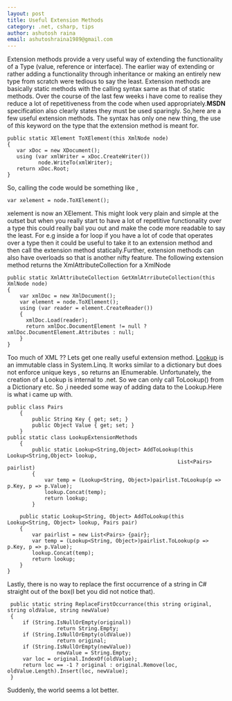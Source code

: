 ```yaml
---
layout: post
title: Useful Extension Methods
category: .net, csharp, tips
author: ashutosh raina
email: ashutoshraina1989@gmail.com
---
```


Extension methods provide a very useful way of extending the functionality of a Type (value, reference or interface). The earlier way of extending or rather adding a functionality through inheritance or making an entirely new type from scratch were tedious to say the least. 
Extension methods are basically static methods with the calling syntax same as that of static methods. Over the course of the last few weeks i have come to realise they reduce a lot of repetitiveness from the code when used appropriately.<strong>MSDN</strong> specification also clearly states they must be used sparingly.
So,here are a few useful extension methods.
The syntax has only one new thing, the use of <em>this </em>keyword on the type that the extension method is meant for. 
  
    public static XElement ToXElement(this XmlNode node)
    {
       var xDoc = new XDocument();
       using (var xmlWriter = xDoc.CreateWriter())
              node.WriteTo(xmlWriter);
       return xDoc.Root;
    }

So, calling the code would be something like ,

    var xelement = node.ToXElement();

xelement is now an XElement. This might look very plain and simple at the outset but when you really start to have a lot of repetitive functionality over a type this could really bail you out and make the code more readable to say the least. For e.g inside a for loop if you have a lot of code that operates over a type then it could be useful to take it to an extension method and then call the extension method statically.Further, extension methods can also have overloads so that is another nifty feature.
The following extension method returns the XmlAttributeCollection for a XmlNode


    public static XmlAttributeCollection GetXmlAtrributeCollection(this XmlNode node)
    {
        var xmlDoc = new XmlDocument();
        var element = node.ToXElement();
        using (var reader = element.CreateReader())
        {
          xmlDoc.Load(reader);
          return xmlDoc.DocumentElement != null ? xmlDoc.DocumentElement.Attributes : null;
        }
    } 

Too much of XML ?? Lets get one really useful extension method. [Lookup](http://msdn.microsoft.com/en-us/library/bb460184.aspx "Lookup") is an immutable class in System.Linq. It works similar to a dictionary but does not enforce unique keys , so returns an IEnumerable.
Unfortunately, the creation of a Lookup is internal to .net. So we can only call ToLookup() from a Dictionary etc. So ,i needed some way of adding data to the Lookup.Here is what i came up with. 

    public class Pairs 
        {
            public String Key { get; set; }
            public Object Value { get; set; }
        }
    public static class LookupExtensionMethods
        {
            public static Lookup<String,Object> AddToLookup(this Lookup<String,Object> lookup,
                                                           List<Pairs> pairlist)
            {
                var temp = (Lookup<String, Object>)pairlist.ToLookup(p => p.Key, p => p.Value);
                lookup.Concat(temp);
                return lookup;
            }

        public static Lookup<String, Object> AddToLookup(this Lookup<String, Object> lookup, Pairs pair)
        {
            var pairlist = new List<Pairs> {pair};
            var temp = (Lookup<String, Object>)pairlist.ToLookup(p => p.Key, p => p.Value);
            lookup.Concat(temp);
            return lookup;
        }
    }


Lastly, there is no way to replace the first occurrence of a string in C# straight out of the box(I bet you did not notice that). 

     public static string ReplaceFirstOccurrance(this string original, string oldValue, string newValue)
     {
         if (String.IsNullOrEmpty(original))
                    return String.Empty;
         if (String.IsNullOrEmpty(oldValue))
                    return original;
         if (String.IsNullOrEmpty(newValue))
                    newValue = String.Empty;
         var loc = original.IndexOf(oldValue);
         return loc == -1 ? original : original.Remove(loc, oldValue.Length).Insert(loc, newValue);
     }

Suddenly, the world seems a lot better.